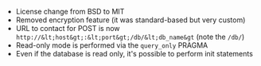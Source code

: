 - License change from BSD to MIT
- Removed encryption feature (it was standard-based but very custom)
- URL to contact for POST is now `http://&lt;host&gt;:&lt;port&gt;/db/&lt;db_name&gt` (note the `/db/`)
- Read-only mode is performed via the `query_only` PRAGMA
- Even if the database is read only, it's possible to perform init statements
